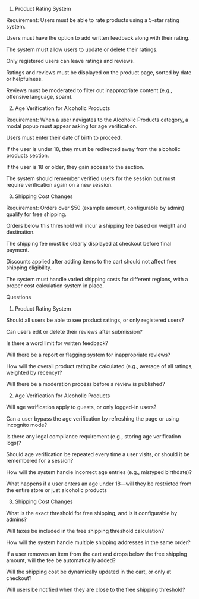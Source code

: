 1. Product Rating System
   
Requirement:
Users must be able to rate products using a 5-star rating system.

Users must have the option to add written feedback along with their rating.

The system must allow users to update or delete their ratings.

Only registered users can leave ratings and reviews.

Ratings and reviews must be displayed on the product page, sorted by date or helpfulness.

Reviews must be moderated to filter out inappropriate content (e.g., offensive language, spam).





2. Age Verification for Alcoholic Products
   
Requirement:
When a user navigates to the Alcoholic Products category, a modal popup must appear asking for age verification.

Users must enter their date of birth to proceed.

If the user is under 18, they must be redirected away from the alcoholic products section.

If the user is 18 or older, they gain access to the section.

The system should remember verified users for the session but must require verification again on a new session.




3. Shipping Cost Changes
   
Requirement:
Orders over $50 (example amount, configurable by admin) qualify for free shipping.

Orders below this threshold will incur a shipping fee based on weight and destination.

The shipping fee must be clearly displayed at checkout before final payment.

Discounts applied after adding items to the cart should not affect free shipping eligibility.

The system must handle varied shipping costs for different regions, with a proper cost calculation system in place.




Questions



1. Product Rating System

   
Should all users be able to see product ratings, or only registered users?

Can users edit or delete their reviews after submission?

Is there a word limit for written feedback?

Will there be a report or flagging system for inappropriate reviews?

How will the overall product rating be calculated (e.g., average of all ratings, weighted by recency)?

Will there be a moderation process before a review is published?



2. Age Verification for Alcoholic Products

   
Will age verification apply to guests, or only logged-in users?

Can a user bypass the age verification by refreshing the page or using incognito mode?

Is there any legal compliance requirement (e.g., storing age verification logs)?

Should age verification be repeated every time a user visits, or should it be remembered for a session?

How will the system handle incorrect age entries (e.g., mistyped birthdate)?

What happens if a user enters an age under 18—will they be restricted from the entire store or just alcoholic products



3. Shipping Cost Changes

   
What is the exact threshold for free shipping, and is it configurable by admins?

Will taxes be included in the free shipping threshold calculation?

How will the system handle multiple shipping addresses in the same order?

If a user removes an item from the cart and drops below the free shipping amount, will the fee be automatically added?

Will the shipping cost be dynamically updated in the cart, or only at checkout?

Will users be notified when they are close to the free shipping threshold?
